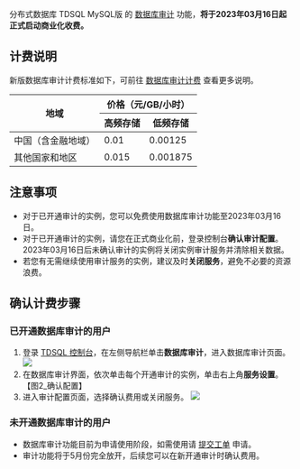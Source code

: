 分布式数据库 TDSQL MySQL版 的 [数据库审计](https://cloud.tencent.com/document/product/557/75910) 功能，**将于2023年03月16日起正式启动商业化收费。**

## 计费说明
新版数据库审计计费标准如下，可前往 [数据库审计计费](https://cloud.tencent.com/document/product/557/86518) 查看更多说明。
<table>
<thead><tr><th rowspan=2>地域</th><th colspan=2>价格（元/GB/小时）</th></tr>
<tr><th>高频存储</th><th>低频存储</th></tr></thead>
<tbody>
<tr>
<td>中国（含金融地域）</td>
<td>0.01</td>
<td>0.00125</td></tr>
<tr>
<td>其他国家和地区</td>
<td>0.015</td>
<td>0.001875</td></tr>
</tbody></table>

## 注意事项
- 对于已开通审计的实例，您可以免费使用数据库审计功能至2023年03月16日。
- 对于已开通审计的实例，请您在正式商业化前，登录控制台**确认审计配置**。2023年03月16日后未确认审计的实例将关闭实例审计服务并清除相关数据。
- 若您有无需继续使用审计服务的实例，建议及时**关闭服务**，避免不必要的资源浪费。

## 确认计费步骤
### 已开通数据库审计的用户
1. 登录 [TDSQL 控制台](https://console.cloud.tencent.com/tdsqld/instance-tdmysql)，在左侧导航栏单击**数据库审计**，进入数据库审计页面。
![](https://qcloudimg.tencent-cloud.cn/raw/5c3b6a17c786285e7f6d1db12638644f.png)
2. 在数据库审计界面，依次单击每个开通审计的实例，单击右上角**服务设置**。
【图2_确认配置】
3. 进入审计配置页面，选择确认费用或关闭服务。
![](https://qcloudimg.tencent-cloud.cn/raw/e66d3c2929bf52035bfbe4283d8b3fd6.png)

### 未开通数据库审计的用户
- 数据库审计功能目前为申请使用阶段，如需使用请 [提交工单](https://console.cloud.tencent.com/workorder/category) 申请。
- 审计功能将于5月份完全放开，后续您可以在新开通审计时确认费用。
